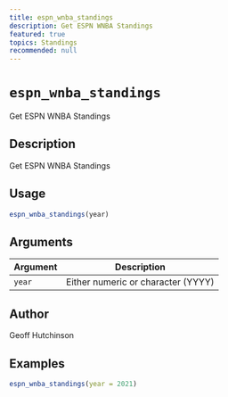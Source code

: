 ```yaml
---
title: espn_wnba_standings
description: Get ESPN WNBA Standings
featured: true
topics: Standings
recommended: null
---
```

# `espn_wnba_standings`

Get ESPN WNBA Standings


## Description

Get ESPN WNBA Standings


## Usage

```r
espn_wnba_standings(year)
```


## Arguments

Argument      |Description
------------- |----------------
`year`     |     Either numeric or character (YYYY)


## Author

Geoff Hutchinson


## Examples

```r
espn_wnba_standings(year = 2021)
```


